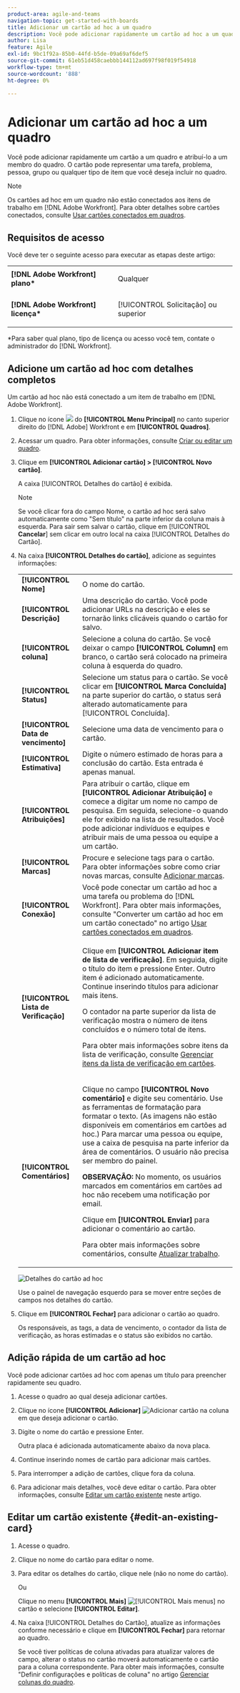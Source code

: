```yaml
---
product-area: agile-and-teams
navigation-topic: get-started-with-boards
title: Adicionar um cartão ad hoc a um quadro
description: Você pode adicionar rapidamente um cartão ad hoc a um quadro e atribuí-lo a um membro do quadro. O cartão pode representar uma tarefa, problema, pessoa, grupo ou qualquer tipo de item que você deseja incluir no quadro.
author: Lisa
feature: Agile
exl-id: 9bc1f92a-85b0-44fd-b5de-09a69af6def5
source-git-commit: 61eb51d458caebbb144112ad697f98f019f54918
workflow-type: tm+mt
source-wordcount: '888'
ht-degree: 0%

---
```


# Adicionar um cartão ad hoc a um quadro

Você pode adicionar rapidamente um cartão a um quadro e atribuí-lo a um membro do quadro. O cartão pode representar uma tarefa, problema, pessoa, grupo ou qualquer tipo de item que você deseja incluir no quadro.

>[!NOTE]
>
>Os cartões ad hoc em um quadro não estão conectados aos itens de trabalho em [!DNL Adobe Workfront]. Para obter detalhes sobre cartões conectados, consulte [Usar cartões conectados em quadros](/help/quicksilver/agile/get-started-with-boards/connected-cards.md).

## Requisitos de acesso

Você deve ter o seguinte acesso para executar as etapas deste artigo:

<table style="table-layout:auto"> 
 <col> 
 </col> 
 <col> 
 </col> 
 <tbody> 
  <tr> 
   <td role="rowheader"><strong>[!DNL Adobe Workfront] plano*</strong></td> 
   <td> <p>Qualquer</p> </td> 
  </tr> 
  <tr> 
   <td role="rowheader"><strong>[!DNL Adobe Workfront] licença*</strong></td> 
   <td> <p>[!UICONTROL Solicitação] ou superior</p> </td> 
  </tr> 
 </tbody> 
</table>

&#42;Para saber qual plano, tipo de licença ou acesso você tem, contate o administrador do [!DNL Workfront].

## Adicione um cartão ad hoc com detalhes completos

Um cartão ad hoc não está conectado a um item de trabalho em [!DNL Adobe Workfront].

1. Clique no ícone ![](assets/main-menu-icon.png) do **[!UICONTROL Menu Principal]** no canto superior direito do [!DNL Adobe] Workfront e em **[!UICONTROL Quadros]**.
1. Acessar um quadro. Para obter informações, consulte [Criar ou editar um quadro](../../agile/get-started-with-boards/create-edit-board.md).
1. Clique em **[!UICONTROL Adicionar cartão] > [!UICONTROL Novo cartão]**.

   A caixa [!UICONTROL Detalhes do cartão] é exibida.

   >[!NOTE]
   >
   >Se você clicar fora do campo Nome, o cartão ad hoc será salvo automaticamente como &quot;Sem título&quot; na parte inferior da coluna mais à esquerda. Para sair sem salvar o cartão, clique em [!UICONTROL **Cancelar**] sem clicar em outro local na caixa [!UICONTROL Detalhes do Cartão].

1. Na caixa **[!UICONTROL Detalhes do cartão]**, adicione as seguintes informações:

   <table style="table-layout:auto"> 
    <col> 
    <col> 
    <tbody> 
     <tr> 
      <td role="rowheader"><strong>[!UICONTROL Nome]</strong> </td> 
      <td>O nome do cartão.</td> 
     </tr> 
     <tr> 
      <td role="rowheader"><strong>[!UICONTROL Descrição]</strong> </td> 
      <td>Uma descrição do cartão. Você pode adicionar URLs na descrição e eles se tornarão links clicáveis quando o cartão for salvo.</td>
     </tr>
     <tr> 
      <td role="rowheader"><strong>[!UICONTROL coluna]</strong> </td> 
      <td>Selecione a coluna do cartão. Se você deixar o campo <strong>[!UICONTROL Column]</strong> em branco, o cartão será colocado na primeira coluna à esquerda do quadro.</td>
     </tr>
     <tr> 
      <td role="rowheader"><strong>[!UICONTROL Status]</strong> </td> 
      <td>Selecione um status para o cartão. Se você clicar em <strong>[!UICONTROL Marca Concluída]</strong> na parte superior do cartão, o status será alterado automaticamente para [!UICONTROL Concluída].</td> 
     </tr>
     <tr> 
      <td role="rowheader"><strong>[!UICONTROL Data de vencimento]</strong></td> 
      <td>Selecione uma data de vencimento para o cartão. </td>
     </tr>
     <tr> 
      <td role="rowheader"><strong>[!UICONTROL Estimativa]</strong></td> 
      <td>Digite o número estimado de horas para a conclusão do cartão. Esta entrada é apenas manual.</td>
     </tr>
     <tr> 
      <td role="rowheader"><strong>[!UICONTROL Atribuições]</strong> </td> 
      <td>Para atribuir o cartão, clique em <strong>[!UICONTROL Adicionar Atribuição]</strong> e comece a digitar um nome no campo de pesquisa. Em seguida, selecione-o quando ele for exibido na lista de resultados. Você pode adicionar indivíduos e equipes e atribuir mais de uma pessoa ou equipe a um cartão.</td>
     </tr>     
     <tr> 
      <td role="rowheader"><strong>[!UICONTROL Marcas]</strong></td> 
      <td>Procure e selecione tags para o cartão. Para obter informações sobre como criar novas marcas, consulte <a href="../../agile/get-started-with-boards/add-tags.md" class="MCXref xref">Adicionar marcas</a>.</td> 
     </tr>
     <tr>
      <td role="rowheader"><strong>[!UICONTROL Conexão]</strong> </td>
      <td>Você pode conectar um cartão ad hoc a uma tarefa ou problema do [!DNL Workfront]. Para obter mais informações, consulte "Converter um cartão ad hoc em um cartão conectado" no artigo <a href="/help/quicksilver/agile/get-started-with-boards/connected-cards.md">Usar cartões conectados em quadros</a>.</td>
     </tr>
     <tr> 
      <td role="rowheader"><strong>[!UICONTROL Lista de Verificação]</strong> </td> 
      <td> <p>Clique em <strong>[!UICONTROL Adicionar item de lista de verificação]</strong>. Em seguida, digite o título do item e pressione Enter. Outro item é adicionado automaticamente. Continue inserindo títulos para adicionar mais itens.</p> <p>O contador na parte superior da lista de verificação mostra o número de itens concluídos e o número total de itens.</p> <p>Para obter mais informações sobre itens da lista de verificação, consulte <a href="/help/quicksilver/agile/get-started-with-boards/manage-checklist-items.md">Gerenciar itens da lista de verificação em cartões</a>.</p> </td> 
     </tr>
     <tr>
      <td role="rowheader"><strong>[!UICONTROL Comentários]</strong></td>
      <td><p>Clique no campo <strong>[!UICONTROL Novo comentário]</strong> e digite seu comentário. Use as ferramentas de formatação para formatar o texto. (As imagens não estão disponíveis em comentários em cartões ad hoc.) Para marcar uma pessoa ou equipe, use a caixa de pesquisa na parte inferior da área de comentários. O usuário não precisa ser membro do painel.</p><p><strong>OBSERVAÇÃO:</strong> No momento, os usuários marcados em comentários em cartões ad hoc não recebem uma notificação por email.
      </p><p>Clique em <strong>[!UICONTROL Enviar]</strong> para adicionar o comentário ao cartão.</p>
      <p>Para obter mais informações sobre comentários, consulte <a href="/help/quicksilver/workfront-basics/updating-work-items-and-viewing-updates/update-work.md">Atualizar trabalho</a>.</p></td>
     </tr>
    </tbody> 
   </table>

   ![Detalhes do cartão ad hoc](assets/ad-hoc-card-details-with-comments.png)

   Use o painel de navegação esquerdo para se mover entre seções de campos nos detalhes do cartão.

1. Clique em **[!UICONTROL Fechar]** para adicionar o cartão ao quadro.

   Os responsáveis, as tags, a data de vencimento, o contador da lista de verificação, as horas estimadas e o status são exibidos no cartão.

## Adição rápida de um cartão ad hoc

Você pode adicionar cartões ad hoc com apenas um título para preencher rapidamente seu quadro.

1. Acesse o quadro ao qual deseja adicionar cartões.
1. Clique no ícone **[!UICONTROL Adicionar]** ![Adicionar cartão](assets/addicon-spectrum.png) na coluna em que deseja adicionar o cartão.
1. Digite o nome do cartão e pressione Enter.

   Outra placa é adicionada automaticamente abaixo da nova placa.

1. Continue inserindo nomes de cartão para adicionar mais cartões.
1. Para interromper a adição de cartões, clique fora da coluna.
1. Para adicionar mais detalhes, você deve editar o cartão. Para obter informações, consulte [Editar um cartão existente](#edit-an-existing-card) neste artigo.

## Editar um cartão existente {#edit-an-existing-card}

1. Acesse o quadro.
1. Clique no nome do cartão para editar o nome.
1. Para editar os detalhes do cartão, clique nele (não no nome do cartão).

   Ou

   Clique no menu **[!UICONTROL Mais]** ![[!UICONTROL Mais menus]](assets/more-icon-spectrum.png) no cartão e selecione **[!UICONTROL Editar]**.

1. Na caixa [!UICONTROL Detalhes do Cartão], atualize as informações conforme necessário e clique em **[!UICONTROL Fechar]** para retornar ao quadro.

   Se você tiver políticas de coluna ativadas para atualizar valores de campo, alterar o status no cartão moverá automaticamente o cartão para a coluna correspondente. Para obter mais informações, consulte &quot;Definir configurações e políticas de coluna&quot; no artigo [Gerenciar colunas do quadro](/help/quicksilver/agile/get-started-with-boards/manage-board-columns.md).
